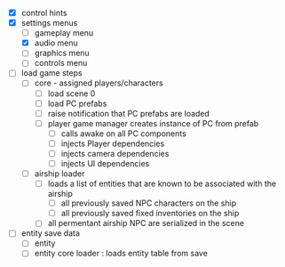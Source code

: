- [x] control hints
- [x] settings menus
	- [ ] gameplay menu
	- [x] audio menu
	- [ ] graphics menu
	- [ ] controls menu

- [ ] load game steps
	- [ ] core - assigned players/characters
		- [ ] load scene 0
		- [ ] load PC prefabs
		- [ ] raise notification that PC prefabs are loaded
		- [ ] player game manager creates instance of PC from prefab
			- [ ] calls awake on all PC components
			- [ ] injects Player dependencies 
			- [ ] injects camera dependencies
			- [ ] injects UI dependencies
	- [ ] airship loader 
		- [ ] loads a list of entities that are known to be associated with the airship
			- [ ] all previously saved NPC characters on the ship
			- [ ] all previously saved fixed inventories on the ship
		- [ ] all permentant airship NPC are serialized in the scene
- [ ] entity save data
	- [ ] entity
	- [ ] entity core loader : loads entity table from save